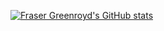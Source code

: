 [![Fraser Greenroyd's GitHub stats](https://vercel-ashen-eight.vercel.app/api?username=FraserGreenroyd&theme=transparent&show=reviews,discussions_started,discussions_answered,prs_merged,prs_merged_percentage)](https://github.com/anuraghazra/github-readme-stats)

<!--[![Top Languages](https://vercel-ashen-eight.vercel.app/api/top-langs?username=FraserGreenroyd&theme=transparent)](https://github.com/anuraghazra/github-readme-stats)

<!--
**FraserGreenroyd/FraserGreenroyd** is a ✨ _special_ ✨ repository because its `README.md` (this file) appears on your GitHub profile.

Here are some ideas to get you started:

- 🔭 I’m currently working on ...
- 🌱 I’m currently learning ...
- 👯 I’m looking to collaborate on ...
- 🤔 I’m looking for help with ...
- 💬 Ask me about ...
- 📫 How to reach me: ...
- 😄 Pronouns: ...
- ⚡ Fun fact: ...
-->

